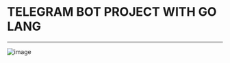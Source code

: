 # TELEGRAM BOT PROJECT WITH GO LANG
***

![image](https://github.com/GuilhermeMelo01/telegram-bot/assets/83541826/d3293e65-80a8-46a5-b505-284175e505d2)
